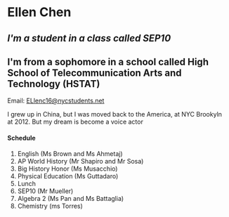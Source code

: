 # Ellen Chen
## _I'm a student in a class called SEP10_
## I'm from a sophomore in a school called High School of Telecommunication Arts and Technology (HSTAT)
Email: ELlenc16@nycstudents.net

I grew up in China, but I was moved back to the America, at NYC Brookyln at 2012. But my dream is become a voice actor

#### Schedule

1. English (Ms Brown and Ms Ahmetaj)
2. AP World History (Mr Shapiro and Mr Sosa)
3. Big History Honor (Ms Musacchio)
4. Physical Education (Ms Guttadaro)
5. Lunch
6. SEP10 (Mr Mueller)
7. Algebra 2 (Ms Pan and Ms Battaglia)
8. Chemistry (ms Torres)

